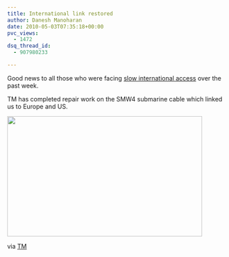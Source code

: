 ```yaml
---
title: International link restored
author: Danesh Manoharan
date: 2010-05-03T07:35:18+00:00
pvc_views:
  - 1472
dsq_thread_id:
  - 907980233

---
```

Good news to all those who were facing [slow international access][1] over the past week.

TM has completed repair work on the SMW4 submarine cable which linked us to Europe and US.

<img loading="lazy" class="alignnone size-medium wp-image-2104" title="tm-smw4-repair" src="/wp-content/uploads/2010/05/tm-smw4-repair-449x277.png" alt="" width="449" height="277" srcset="/wp-content/uploads/2010/05/tm-smw4-repair-449x277.png 449w, /wp-content/uploads/2010/05/tm-smw4-repair.png 772w" sizes="(max-width: 449px) 100vw, 449px" /> 

via [TM][2]

 [1]: /posts/malaysians-experiencing-slow-internet-access/
 [2]: http://www.tm.com.my/about-tm/media-centre/announcements/Pages/COMPLETIONOFCABLEWORKSONSMW4.aspx
